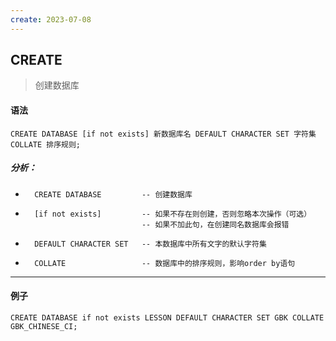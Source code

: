 ```yaml
---
create: 2023-07-08
---
```

## CREATE

> 创建数据库

#### 语法

```mysql
CREATE DATABASE [if not exists] 新数据库名 DEFAULT CHARACTER SET 字符集 COLLATE 排序规则;
```

##### 分析：

* ```mysql
	CREATE DATABASE			-- 创建数据库
	```

* ```mysql
	[if not exists]			-- 如果不存在则创建，否则忽略本次操作（可选）
							-- 如果不加此句，在创建同名数据库会报错
	```

* ```mysql
	DEFAULT CHARACTER SET 	-- 本数据库中所有文字的默认字符集
	```

* ```mysql
	COLLATE 				-- 数据库中的排序规则，影响order by语句
	```

---

#### 例子

```mysql
CREATE DATABASE if not exists LESSON DEFAULT CHARACTER SET GBK COLLATE GBK_CHINESE_CI;
```

